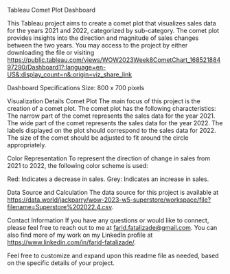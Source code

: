 Tableau Comet Plot Dashboard

This Tableau project aims to create a comet plot that visualizes sales data for the years 2021 and 2022, categorized by sub-category. The comet plot provides insights into the direction and magnitude of sales changes between the two years. You may access to the project by either downloading the file or visiting https://public.tableau.com/views/WOW2023Week8CometChart_16852188497290/Dashboard1?:language=en-US&:display_count=n&:origin=viz_share_link

Dashboard Specifications
Size: 800 x 700 pixels

Visualization Details
Comet Plot
The main focus of this project is the creation of a comet plot. The comet plot has the following characteristics:
  The narrow part of the comet represents the sales data for the year 2021.
  The wide part of the comet represents the sales data for the year 2022.
  The labels displayed on the plot should correspond to the sales data for 2022.
  The size of the comet should be adjusted to fit around the circle appropriately.
  
Color Representation
To represent the direction of change in sales from 2021 to 2022, the following color scheme is used:

Red: Indicates a decrease in sales.
Grey: Indicates an increase in sales.

Data Source and Calculation
The data source for this project is available at https://data.world/jackparry/wow-2023-w5-superstore/workspace/file?filename=Superstore%202022.4.csv.

Contact Information
If you have any questions or would like to connect, please feel free to reach out to me at farid.fatalizade@gmail.com. You can also find more of my work on my LinkedIn profile at https://www.linkedin.com/in/farid-fatalizade/.

Feel free to customize and expand upon this readme file as needed, based on the specific details of your project.
